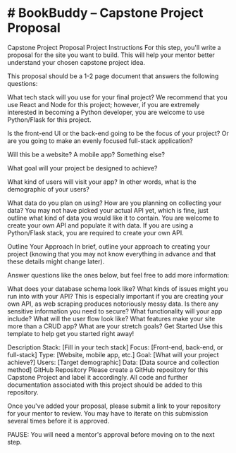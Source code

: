 # # BookBuddy – Capstone Project Proposal
Capstone Project Proposal Project Instructions For this step, you'll write a proposal for the site you want to build. This will help your mentor better understand your chosen capstone project idea.

This proposal should be a 1-2 page document that answers the following questions:

What tech stack will you use for your final project? We recommend that you use React and Node for this project; however, if you are extremely interested in becoming a Python developer, you are welcome to use Python/Flask for this project.

Is the front-end UI or the back-end going to be the focus of your project? Or are you going to make an evenly focused full-stack application?

Will this be a website? A mobile app? Something else?

What goal will your project be designed to achieve?

What kind of users will visit your app? In other words, what is the demographic of your users?

What data do you plan on using? How are you planning on collecting your data? You may not have picked your actual API yet, which is fine, just outline what kind of data you would like it to contain. You are welcome to create your own API and populate it with data. If you are using a Python/Flask stack, you are required to create your own API.

Outline Your Approach In brief, outline your approach to creating your project (knowing that you may not know everything in advance and that these details might change later).

Answer questions like the ones below, but feel free to add more information:

What does your database schema look like? What kinds of issues might you run into with your API? This is especially important if you are creating your own API, as web scraping produces notoriously messy data. Is there any sensitive information you need to secure? What functionality will your app include? What will the user flow look like? What features make your site more than a CRUD app? What are your stretch goals? Get Started Use this template to help get you started right away!

Description Stack: [Fill in your tech stack] Focus: [Front-end, back-end, or full-stack] Type: [Website, mobile app, etc.] Goal: [What will your project achieve?] Users: [Target demographic] Data: [Data source and collection method] GitHub Repository Please create a GitHub repository for this Capstone Project and label it accordingly. All code and further documentation associated with this project should be added to this repository.

Once you've added your proposal, please submit a link to your repository for your mentor to review. You may have to iterate on this submission several times before it is approved.

PAUSE: You will need a mentor's approval before moving on to the next step.

